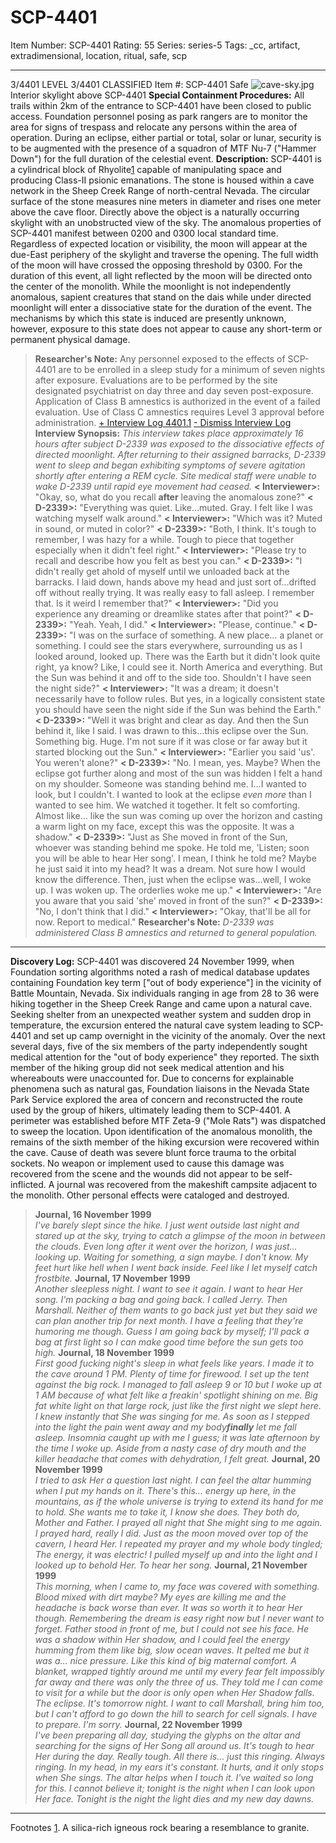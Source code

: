 # SCP-4401
Item Number: SCP-4401
Rating: 55
Series: series-5
Tags: _cc, artifact, extradimensional, location, ritual, safe, scp

---

  

3/4401 LEVEL 3/4401
CLASSIFIED
Item #: SCP-4401
Safe
![cave-sky.jpg](https://scp-wiki.wdfiles.com/local--files/scp-4401/cave-sky.jpg)
Interior skylight above SCP-4401
**Special Containment Procedures:** All trails within 2km of the entrance to SCP-4401 have been closed to public access. Foundation personnel posing as park rangers are to monitor the area for signs of trespass and relocate any persons within the area of operation.
During an eclipse, either partial or total, solar or lunar, security is to be augmented with the presence of a squadron of MTF Nu-7 ("Hammer Down") for the full duration of the celestial event.
**Description:** SCP-4401 is a cylindrical block of Rhyolite[1](javascript:;) capable of manipulating space and producing Class-II psionic emanations. The stone is housed within a cave network in the Sheep Creek Range of north-central Nevada. The circular surface of the stone measures nine meters in diameter and rises one meter above the cave floor. Directly above the object is a naturally occurring skylight with an unobstructed view of the sky.
The anomalous properties of SCP-4401 manifest between 0200 and 0300 local standard time. Regardless of expected location or visibility, the moon will appear at the due-East periphery of the skylight and traverse the opening. The full width of the moon will have crossed the opposing threshold by 0300. For the duration of this event, all light reflected by the moon will be directed onto the center of the monolith.
While the moonlight is not independently anomalous, sapient creatures that stand on the dais while under directed moonlight will enter a dissociative state for the duration of the event. The mechanisms by which this state is induced are presently unknown, however, exposure to this state does not appear to cause any short-term or permanent physical damage.
> **Researcher's Note:** Any personnel exposed to the effects of SCP-4401 are to be enrolled in a sleep study for a minimum of seven nights after exposure. Evaluations are to be performed by the site designated psychiatrist on day three and day seven post-exposure.
> Application of Class B amnestics is authorized in the event of a failed evaluation. Use of Class C amnestics requires Level 3 approval before administration.
[\+ Interview Log 4401.1](javascript:;)
[\- Dismiss Interview Log](javascript:;)
> **Interview Synopsis:** _This interview takes place approximately 16 hours after subject D-2339 was exposed to the dissociative effects of directed moonlight. After returning to their assigned barracks, D-2339 went to sleep and began exhibiting symptoms of severe agitation shortly after entering a REM cycle. Site medical staff were unable to wake D-2339 until rapid eye movement had ceased._
> **< Interviewer>:** "Okay, so, what do you recall **after** leaving the anomalous zone?"
> **< D-2339>:** "Everything was quiet. Like…muted. Gray. I felt like I was watching myself walk around."
> **< Interviewer>:** "Which was it? Muted in sound, or muted in color?"
> **< D-2339>:** "Both, I think. It's tough to remember, I was hazy for a while. Tough to piece that together especially when it didn't feel right."
> **< Interviewer>:** "Please try to recall and describe how you felt as best you can."
> **< D-2339>:** "I didn't really get ahold of myself until we unloaded back at the barracks. I laid down, hands above my head and just sort of…drifted off without really trying. It was really easy to fall asleep. I remember that. Is it weird I remember that?"
> **< Interviewer>:** "Did you experience any dreaming or dreamlike states after that point?"
> **< D-2339>:** "Yeah. Yeah, I did."
> **< Interviewer>:** "Please, continue."
> **< D-2339>:** "I was on the surface of something. A new place… a planet or something. I could see the stars everywhere, surrounding us as I looked around, looked up. There was the Earth but it didn't look quite right, ya know? Like, I could see it. North America and everything. But the Sun was behind it and off to the side too. Shouldn't I have seen the night side?"
> **< Interviewer>:** "It was a dream; it doesn't necessarily have to follow rules. But yes, in a logically consistent state you should have seen the night side if the Sun was behind the Earth."
> **< D-2339>:** "Well it was bright and clear as day. And then the Sun behind it, like I said. I was drawn to this…this eclipse over the Sun. Something big. Huge. I'm not sure if it was close or far away but it started blocking out the Sun."
> **< Interviewer>:** "Earlier you said 'us'. You weren't alone?"
> **< D-2339>:** "No. I mean, yes. Maybe? When the eclipse got further along and most of the sun was hidden I felt a hand on my shoulder. Someone was standing behind me. I…I wanted to look, but I couldn't. I wanted to look at the eclipse _even more_ than I wanted to see him. We watched it together. It felt so comforting. Almost like… like the sun was coming up over the horizon and casting a warm light on my face, except this was the opposite. It was a shadow."
> **< D-2339>:** "Just as She moved in front of the Sun, whoever was standing behind me spoke. He told me, 'Listen; soon you will be able to hear Her song'. I mean, I think he told me? Maybe he just said it into my head? It was a dream. Not sure how I would know the difference. Then, just when the eclipse was…well, I woke up. I was woken up. The orderlies woke me up."
> **< Interviewer>:** "Are you aware that you said 'she' moved in front of the sun?"
> **< D-2339>:** "No, I don't think that I did."
> **< Interviewer>:** "Okay, that'll be all for now. Report to medical."
> **Researcher's Note:** _D-2339 was administered Class B amnestics and returned to general population._
* * *
**Discovery Log:** SCP-4401 was discovered 24 November 1999, when Foundation sorting algorithms noted a rash of medical database updates containing Foundation key term ["out of body experience"] in the vicinity of Battle Mountain, Nevada. Six individuals ranging in age from 28 to 36 were hiking together in the Sheep Creek Range and came upon a natural cave.
Seeking shelter from an unexpected weather system and sudden drop in temperature, the excursion entered the natural cave system leading to SCP-4401 and set up camp overnight in the vicinity of the anomaly. Over the next several days, five of the six members of the party independently sought medical attention for the "out of body experience" they reported. The sixth member of the hiking group did not seek medical attention and his whereabouts were unaccounted for.
Due to concerns for explainable phenomena such as natural gas, Foundation liaisons in the Nevada State Park Service explored the area of concern and reconstructed the route used by the group of hikers, ultimately leading them to SCP-4401. A perimeter was established before MTF Zeta-9 ("Mole Rats") was dispatched to sweep the location.
Upon identification of the anomalous monolith, the remains of the sixth member of the hiking excursion were recovered within the cave. Cause of death was severe blunt force trauma to the orbital sockets. No weapon or implement used to cause this damage was recovered from the scene and the wounds did not appear to be self-inflicted.
A journal was recovered from the makeshift campsite adjacent to the monolith. Other personal effects were cataloged and destroyed.
> **Journal, 16 November 1999**  
>  _I've barely slept since the hike. I just went outside last night and stared up at the sky, trying to catch a glimpse of the moon in between the clouds. Even long after it went over the horizon, I was just…looking up. Waiting for something, a sign maybe. I don't know. My feet hurt like hell when I went back inside. Feel like I let myself catch frostbite._
> **Journal, 17 November 1999**  
>  _Another sleepless night. I want to see it again. I want to hear Her song. I'm packing a bag and going back. I called Jerry. Then Marshall. Neither of them wants to go back just yet but they said we can plan another trip for next month. I have a feeling that they're humoring me though. Guess I am going back by myself; I'll pack a bag at first light so I can make good time before the sun gets too high._
> **Journal, 18 November 1999**  
>  _First good fucking night's sleep in what feels like years. I made it to the cave around 1 PM. Plenty of time for firewood. I set up the tent against the big rock. I managed to fall asleep 9 or 10 but I woke up at 1 AM because of what felt like a freakin' spotlight shining on me. Big fat white light on that large rock, just like the first night we slept here. I knew instantly that She was singing for me. As soon as I stepped into the light the pain went away and my body**finally** let me fall asleep. Insomnia caught up with me I guess; it was late afternoon by the time I woke up. Aside from a nasty case of dry mouth and the killer headache that comes with dehydration, I felt great._
> **Journal, 20 November 1999**  
>  _I tried to ask Her a question last night. I can feel the altar humming when I put my hands on it. There's this… energy up here, in the mountains, as if the whole universe is trying to extend its hand for me to hold. She wants me to take it, I know she does. They both do, Mother and Father. I prayed all night that She might sing to me again. I prayed hard, really I did._
> _Just as the moon moved over top of the cavern, I heard Her. I repeated my prayer and my whole body tingled; The energy, it was electric! I pulled myself up and into the light and I looked up to behold Her. To hear her song._
> **Journal, 21 November 1999**  
>  _This morning, when I came to, my face was covered with something. Blood mixed with dirt maybe? My eyes are killing me and the headache is back worse than ever. It was so worth it to hear Her though. Remembering the dream is easy right now but I never want to forget._
> _Father stood in front of me, but I could not see his face. He was a shadow within Her shadow, and I could feel the energy humming from them like big, slow ocean waves. It pelted me but it was a… nice pressure. Like this kind of big maternal comfort. A blanket, wrapped tightly around me until my every fear felt impossibly far away and there was only the three of us. They told me I can come to visit for a while but the door is only open when Her Shadow falls. The eclipse. It's tomorrow night. I want to call Marshall, bring him too, but I can't afford to go down the hill to search for cell signals. I have to prepare. I'm sorry._
> **Journal, 22 November 1999**  
>  _I've been preparing all day, studying the glyphs on the altar and searching for the signs of Her Song all around us. It's tough to hear Her during the day. Really tough. All there is… just this ringing. Always ringing. In my head, in my ears it's constant. It hurts, and it only stops when She sings. The altar helps when I touch it._
> _I've waited so long for this. I cannot believe it; tonight is the night when I can look upon Her face. Tonight is the night the light dies and my new day dawns._
* * *
Footnotes
[1](javascript:;). A silica-rich igneous rock bearing a resemblance to granite.